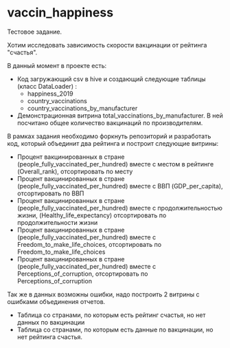 # vaccin_happiness

Тестовое задание.

Хотим исследовать зависимость скорости вакцинации от рейтинга "счастья".

В данный момент в проекте есть: 
- Код загружающий csv в hive и создающий следующие таблицы (класс DataLoader) : 
    - happiness_2019
    - country_vaccinations
    - country_vaccinations_by_manufacturer
- Демонстрационная витрина total_vaccinations_by_manufacturer. В ней посчитано общее количество вакцинаций по производителям.

В рамках задания необходимо форкнуть репозиторий и разработать код, который объединит два рейтинга и построит следующие витрины:

- Процент вакцинированных в стране (people_fully_vaccinated_per_hundred) вместе с местом в рейтинге (Overall_rank), отсортировать по месту
- Процент вакцинированных в стране (people_fully_vaccinated_per_hundred) вместе с ВВП (GDP_per_capita), отсортировать по ВВП
- Процент вакцинированных в стране (people_fully_vaccinated_per_hundred) вместе с продолжительностью жизни, (Healthy_life_expectancy) отсортировать по продолжительности жизни
- Процент вакцинированных в стране (people_fully_vaccinated_per_hundred) вместе с Freedom_to_make_life_choices, отсортировать по Freedom_to_make_life_choices
- Процент вакцинированных в стране (people_fully_vaccinated_per_hundred) вместе с Perceptions_of_corruption, отсортировать по Perceptions_of_corruption

Так же в данных возможны ошибки, надо построить 2 витрины с ошибками объединения отчетов.
- Таблица со странами, по которым есть рейтинг счастья, но нет данных по вакцинации
- Таблица со странами, по которым есть данные по вакцинации, но нет рейтинга счастья.

